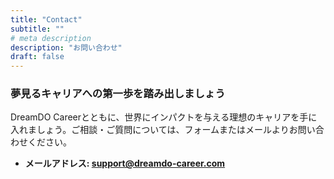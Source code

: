 ```yaml
---
title: "Contact"
subtitle: ""
# meta description
description: "お問い合わせ"
draft: false
---
```



### 夢見るキャリアへの第一歩を踏み出しましょう
DreamDO Careerとともに、世界にインパクトを与える理想のキャリアを手に入れましょう。ご相談・ご質問については、フォームまたはメールよりお問い合わせください。

* **メールアドレス: support@dreamdo-career.com**
